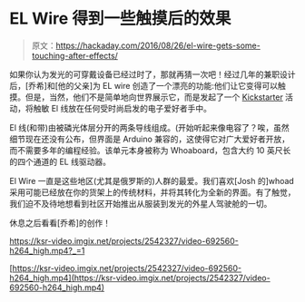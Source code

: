 # EL Wire 得到一些触摸后的效果

> 原文：<https://hackaday.com/2016/08/26/el-wire-gets-some-touching-after-effects/>

如果你认为发光的可穿戴设备已经过时了，那就再猜一次吧！经过几年的兼职设计后，[乔希]和[他的父亲]为 EL wire 创造了一个漂亮的功能:他们让它变得可以触摸。但是，当然，他们不是简单地向世界展示它，而是发起了一个 [Kickstarter](https://www.kickstarter.com/projects/2055918540/whoa-board-dream-with-touch-sensing-el-wire-panels?__prclt=dd5Y8qIv&ref=ksrtwitter) 活动，将触敏 El 线放在任何受时尚启发的电子爱好者手中。

El 线(和带)由被磷光体层分开的两条导线组成。(开始听起来像电容了？唉，虽然细节现在还没有公布，但界面是 Arduino 兼容的，这使得它对广大爱好者开放，而不需要多年的编程经验。该单元本身被称为 Whoaboard，包含大约 10 英尺长的四个通道的 EL 线驱动器。

El Wire 一直是这些地区(尤其是俄罗斯的)人群的最爱。我们喜欢[Josh 的]whoad 采用可能已经放在你的货架上的传统材料，并将其转化为全新的界面。有了触觉，我们迫不及待地想看到社区开始推出从服装到发光的外星人驾驶舱的一切。

休息之后看看[乔希]的创作！

 <https://ksr-video.imgix.net/projects/2542327/video-692560-h264_high.mp4?_=1>

[https://ksr-video.imgix.net/projects/2542327/video-692560-h264_high.mp4](https://ksr-video.imgix.net/projects/2542327/video-692560-h264_high.mp4)